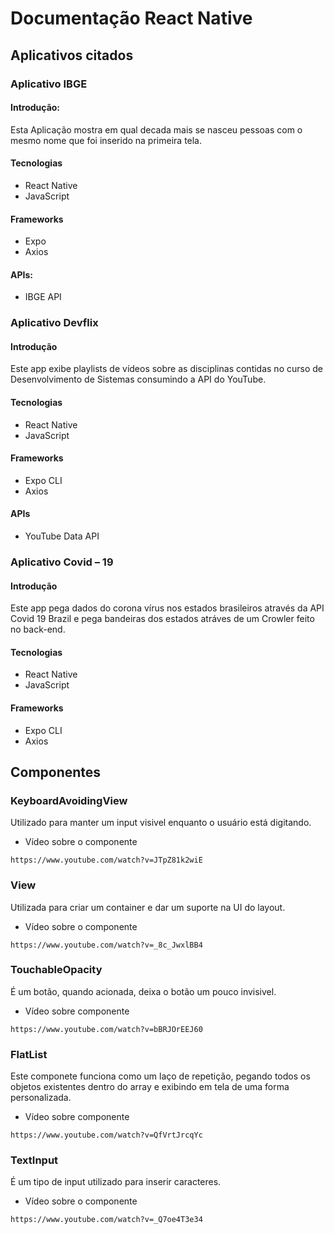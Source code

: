 # Documentação React Native


## Aplicativos citados

### Aplicativo IBGE

#### Introdução:

Esta Aplicação mostra em qual decada mais se nasceu pessoas com o mesmo nome que foi inserido na primeira tela.

#### Tecnologias

- React Native
- JavaScript

#### Frameworks

- Expo
- Axios

#### APIs:

- IBGE API


### Aplicativo Devflix

#### Introdução

Este app exibe playlists de vídeos sobre as disciplinas contidas no curso de Desenvolvimento de Sistemas consumindo a API do YouTube.

#### Tecnologias
    
- React Native
- JavaScript

#### Frameworks

- Expo CLI
- Axios

#### APIs

- YouTube Data API


### Aplicativo Covid – 19

#### Introdução

Este app pega dados do corona vírus nos estados brasileiros através da API Covid 19 Brazil e pega bandeiras dos estados atráves de um Crowler feito no back-end.

#### Tecnologias

- React Native
- JavaScript

#### Frameworks

- Expo CLI
- Axios


## Componentes

### KeyboardAvoidingView

Utilizado para manter um input visivel enquanto o usuário está digitando.

- Vídeo sobre o componente

`https://www.youtube.com/watch?v=JTpZ81k2wiE`


### View
 
Utilizada para criar um container e dar um suporte na UI do layout.

- Vídeo sobre o componente

`https://www.youtube.com/watch?v=_8c_JwxlBB4`


### TouchableOpacity

É um botão, quando acionada, deixa o botão um pouco invisivel.

- Vídeo sobre componente

`https://www.youtube.com/watch?v=bBRJOrEEJ60`


### FlatList

Este componete funciona como um laço de repetição, pegando todos os objetos existentes dentro do array e exibindo em tela de uma forma personalizada.

- Vídeo sobre componente

`https://www.youtube.com/watch?v=QfVrtJrcqYc`


### TextInput

É um tipo de input utilizado para inserir caracteres.

- Vídeo sobre o componente

`https://www.youtube.com/watch?v=_Q7oe4T3e34`
